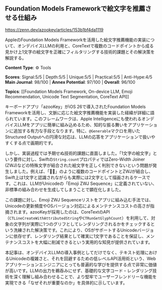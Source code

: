 ## Foundation Models Frameworkで絵文字を推薦させる仕組み

https://zenn.dev/azookey/articles/153b1bf4da1119

AppleのFoundation Models Frameworkを活用した絵文字推薦機能の実装について、オンデバイスLLMの利用と、CoreTextで複数のコードポイントから成る見かけ上1文字の絵文字を正確にフィルタリングする技術的課題とその解決策を解説する。

**Content Type**: ⚙️ Tools

**Scores**: Signal:5/5 | Depth:5/5 | Unique:5/5 | Practical:5/5 | Anti-Hype:4/5
**Main Journal**: 98/100 | **Annex Potential**: 97/100 | **Overall**: 96/100

**Topics**: [[Foundation Models Framework, On-device LLM, Emoji Recommendation, Unicode Text Segmentation, CoreText API]]

キーボードアプリ「azooKey」がiOS 26で導入されたFoundation Models Frameworkを活用し、文脈に応じた絵文字推薦機能を実装した経緯が詳細に語られています。このフレームワークは、Apple Intelligenceにも使われるオンデバイスLLMをアプリに簡単に組み込めるため、知的な振る舞いをアプリケーションに追加する有力な手段となります。特に、`@Generable`マクロを用いたStructured Outputへの円滑な対応は、LLMの応答をアプリケーションで扱いやすくする点で画期的です。

しかし、実装過程では予期せぬ技術的課題に直面しました。「1文字の絵文字」という要件に対し、Swiftの`String.count`プロパティではZero-Width Joiner (ZWJ)などの特殊文字が結合された絵文字を正しく判別できないという問題が発生しました。例えば、「😴‍💨」のように複数のコードポイントとZWJが結合し、Swift上は1文字と認識されながらも実際には2文字として描画されるケースです。これは、LLMがUnicodeの「Emoji ZWJ Sequence」に定義されていない、非標準の組み合わせを生成してしまうことで顕在化しました。

この課題に対し、Emoji ZWJ Sequenceリストをアプリに組み込む手法では、Unicodeの更新頻度やOSバージョン対応によるメンテナンスコストの高さが指摘されます。azooKeyが採用したのは、CoreTextのAPI（`CTLineCreateWithAttributedString`や`CTRunGetGlyphCount`）を利用して、対象の文字列が実際に1つのグリフとしてレンダリングされるかをチェックするという洗練された解決策です。これにより、OSがサポートするUnicodeバージョンに依存せず、レンダリング結果として確実に1文字であることを保証し、メンテナンスコストを大幅に削減できるという実用的な知見が提供されています。

本記事は、オンデバイスLLMの導入事例としてだけでなく、テキスト処理におけるUnicodeの複雑さと、それを回避するための低レベルAPI活用術という、Webアプリケーションエンジニアにとっても普遍的な学びを提供する点で非常に価値が高いです。LLMの出力を鵜呑みにせず、基礎的な文字コード・レンダリング技術を深く理解し組み合わせることで、より堅牢でユーザーフレンドリーな機能を実現できる「なぜそれが重要なのか」を具体的に示しています。